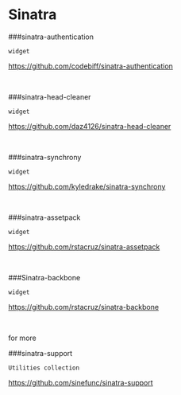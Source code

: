 Sinatra
=======

###sinatra-authentication

`widget` 

<https://github.com/codebiff/sinatra-authentication>

<br>

###sinatra-head-cleaner

`widget` 

<https://github.com/daz4126/sinatra-head-cleaner>

<br>

###sinatra-synchrony

`widget` 

<https://github.com/kyledrake/sinatra-synchrony>

<br>

###sinatra-assetpack

`widget` 

<https://github.com/rstacruz/sinatra-assetpack>

<br>

###Sinatra-backbone

`widget` 

<https://github.com/rstacruz/sinatra-backbone>

<br>

for more

###sinatra-support

`Utilities collection`

<https://github.com/sinefunc/sinatra-support>